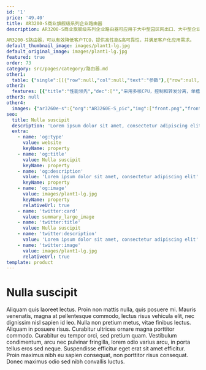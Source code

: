 ```yaml
---
id: '1'
price: '49.40'
title: AR3200-S商业旗舰级系列企业路由器
description: AR3200-S商业旗舰级系列企业路由器可应用于大中型园区网出口、大中型企业总部或分支，具有双主控、双转发能力。采用高性能、无阻塞交换架构，融合路由、交换、语音、安全等业务，并可提供开放业务平台。

AR3200-S路由器，可以有效降低客户TCO，提供高性能&高可靠性，并满足客户化应用需求。
default_thumbnail_image: images/plant1-lg.jpg
default_original_image: images/plant1-lg.jpg
featured: true
order: 73
category: src/pages/category/路由器.md
other1: 
  table: {"single":[[{"row":null,"col":null,"text":"参数"},{"row":null,"col":null,"text":"AR3260E-S"}],[{"row":null,"col":null,"text":"带机量*"},{"row":null,"col":null,"text":"1200-2000台PC"}],[{"row":null,"col":null,"text":"转发性能"},{"row":null,"col":null,"text":"15Mpps"}],[{"row":null,"col":null,"text":"固定端口"},{"row":null,"col":null,"text":"4 * GE Combo+ 2 * GE SFP"}],[{"row":null,"col":null,"text":"槽位数"},{"row":null,"col":null,"text":"4 * SIC + 2 * WSIC + 4 * XSIC"}],[{"row":null,"col":null,"text":"支持管理的AP数"},{"row":null,"col":null,"text":"32"}],[{"row":null,"col":null,"text":"接口类型"},{"row":null,"col":"2","text":"支持FE、GE、155M POS/CPOS、622M POS、EPON/GPON、同异步串口、E1/CE1、3G/LTE等接口"}],[{"row":null,"col":null,"text":"安全性"},{"row":null,"col":"2","text":"支持MAC、802.1x、Portal认证、广播抑制、ARP安全等，支持本地认证、AAA认证、RADIUS认证等\n支持包过滤防火墙，支持防火墙安全域\n支持IPS安全功能，可在线升级特征库，可以防范木马、蠕虫、病毒等攻击\n支持IPSec VPN、L2TP VPN、DSVPN等多种VPN技术\n支持URL过滤功能，可以过滤指定域名的网站\n支持国家密码局规定的加密算法"}],[{"row":null,"col":null,"text":"整机高度"},{"row":null,"col":"2","text":"3个机架高度（3RU）"}],[{"row":null,"col":null,"text":"QoS"},{"row":null,"col":"2","text":"可提供完善的QoS机制：支持PQ、CQ、WFQ、CBWFQ等调度技术，支持基于IP Precedence、802.1P、DSCP、MPLS EXP流量分类，支持流量整形以及WRED拥塞避免机制\n支持等价负载分担（ECMP）和非等价负载分担（UCMP）\n支持上网行为管理，可识别但不限于：BT、迅雷、超级旋风、eDonkey（eMule）、Skype、PPLive、PPStream等 \n支持硬件QoS"}],[{"row":null,"col":null,"text":"可靠性"},{"row":null,"col":"2","text":"所有业务板卡支持直接热插拔\n支持双主控、双转发\n支持双电源，电源1+1冗余备份\n支持OSPF/ISIS/BGP/LDP/L3VPN NSR和GR\n支持智能策略路由（SPR）技术，可根据多个链路的网络质量，动态选择最佳链路"}]]}
other2:
  features: [{"title":"性能领先","dec":["","采用多核CPU，控制和转发分离，单槽位总线带宽最大可达10Gbps，业务转发无瓶颈",""]},{"title":"双模网络，灵活接入","dec":["","支持移动模式（3G/LTE）和固定模式（光纤接入/铜缆接入），实现有线无线应用一体化接入",""]},{"title":"多业务合一，网络融合","dec":["","融合路由、交换、3G/LTE、语音、安全等功能特性，实现业务多合一",""]}]
other3: null
other4:
  images: {"ar3260e-s":{"org":"AR3260E-S_pic","img":["front.png","front_left.png","front_right.png","front_top.png","rear.png","rear_left.png","rear_right.png","rear_top.png"]}}
seo:
  title: Nulla suscipit
  description: 'Lorem ipsum dolor sit amet, consectetur adipiscing elit'
  extra:
    - name: 'og:type'
      value: website
      keyName: property
    - name: 'og:title'
      value: Nulla suscipit
      keyName: property
    - name: 'og:description'
      value: 'Lorem ipsum dolor sit amet, consectetur adipiscing elit'
      keyName: property
    - name: 'og:image'
      value: images/plant1-lg.jpg
      keyName: property
      relativeUrl: true
    - name: 'twitter:card'
      value: summary_large_image
    - name: 'twitter:title'
      value: Nulla suscipit
    - name: 'twitter:description'
      value: 'Lorem ipsum dolor sit amet, consectetur adipiscing elit'
    - name: 'twitter:image'
      value: images/plant1-lg.jpg
      relativeUrl: true
template: product
---
```


# Nulla suscipit

Aliquam quis laoreet lectus. Proin non mattis nulla, quis posuere mi. Mauris venenatis, magna at pellentesque commodo, lectus risus vehicula elit, nec dignissim nisl sapien id leo. Nulla non pretium metus, vitae finibus lectus. Aliquam in posuere risus. Curabitur ultrices ornare magna porttitor commodo. Curabitur eu tempor orci, sed pretium quam. Vestibulum condimentum, arcu nec pulvinar fringilla, lorem odio varius arcu, in porta tellus eros sed neque. Suspendisse efficitur eget erat sit amet efficitur. Proin maximus nibh eu sapien consequat, non porttitor risus consequat. Donec maximus odio sed nibh convallis luctus.